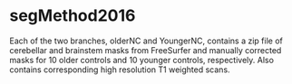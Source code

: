 # segMethod2016
Each of the two branches, olderNC and YoungerNC, contains a zip file of cerebellar and brainstem masks from FreeSurfer and manually corrected masks for 10 older controls and 10 younger controls, respectively. Also contains corresponding high resolution T1 weighted scans. 
